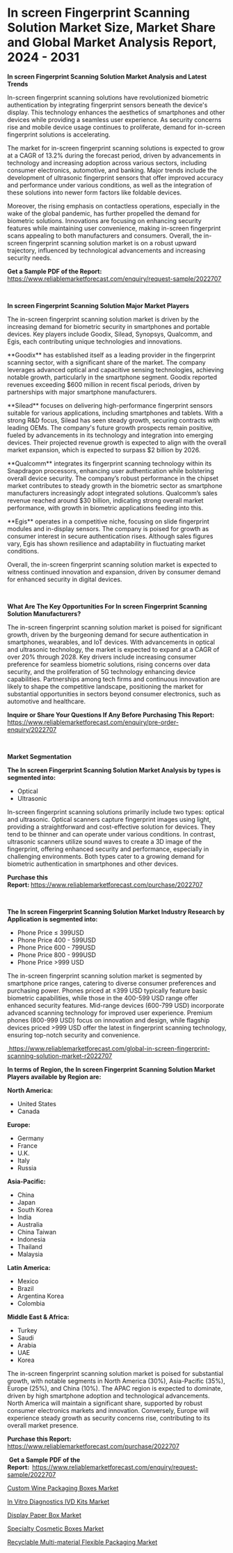 <p><h1>In screen Fingerprint Scanning Solution Market Size, Market Share and Global Market Analysis Report, 2024 - 2031</h1></p><p><strong>In screen Fingerprint Scanning Solution Market Analysis and Latest Trends</strong></p>
<p><p>In-screen fingerprint scanning solutions have revolutionized biometric authentication by integrating fingerprint sensors beneath the device's display. This technology enhances the aesthetics of smartphones and other devices while providing a seamless user experience. As security concerns rise and mobile device usage continues to proliferate, demand for in-screen fingerprint solutions is accelerating.</p><p>The market for in-screen fingerprint scanning solutions is expected to grow at a CAGR of 13.2% during the forecast period, driven by advancements in technology and increasing adoption across various sectors, including consumer electronics, automotive, and banking. Major trends include the development of ultrasonic fingerprint sensors that offer improved accuracy and performance under various conditions, as well as the integration of these solutions into newer form factors like foldable devices.</p><p>Moreover, the rising emphasis on contactless operations, especially in the wake of the global pandemic, has further propelled the demand for biometric solutions. Innovations are focusing on enhancing security features while maintaining user convenience, making in-screen fingerprint scans appealing to both manufacturers and consumers. Overall, the in-screen fingerprint scanning solution market is on a robust upward trajectory, influenced by technological advancements and increasing security needs.</p></p>
<p><strong>Get a Sample PDF of the Report:&nbsp;</strong> <a href="https://www.reliablemarketforecast.com/enquiry/request-sample/2022707?utm_campaign=1567&utm_medium=2&utm_source=Github&utm_content=ia&utm_term=28102024&utm_id=in-screen-fingerprint-scanning-solution">https://www.reliablemarketforecast.com/enquiry/request-sample/2022707</a></p>
<p>&nbsp;</p>
<p><strong>In screen Fingerprint Scanning Solution Major Market Players</strong></p>
<p><p>The in-screen fingerprint scanning solution market is driven by the increasing demand for biometric security in smartphones and portable devices. Key players include Goodix, Silead, Synopsys, Qualcomm, and Egis, each contributing unique technologies and innovations.</p><p>**Goodix** has established itself as a leading provider in the fingerprint scanning sector, with a significant share of the market. The company leverages advanced optical and capacitive sensing technologies, achieving notable growth, particularly in the smartphone segment. Goodix reported revenues exceeding $600 million in recent fiscal periods, driven by partnerships with major smartphone manufacturers.</p><p>**Silead** focuses on delivering high-performance fingerprint sensors suitable for various applications, including smartphones and tablets. With a strong R&D focus, Silead has seen steady growth, securing contracts with leading OEMs. The company's future growth prospects remain positive, fueled by advancements in its technology and integration into emerging devices. Their projected revenue growth is expected to align with the overall market expansion, which is expected to surpass $2 billion by 2026.</p><p>**Qualcomm** integrates its fingerprint scanning technology within its Snapdragon processors, enhancing user authentication while bolstering overall device security. The company’s robust performance in the chipset market contributes to steady growth in the biometric sector as smartphone manufacturers increasingly adopt integrated solutions. Qualcomm’s sales revenue reached around $30 billion, indicating strong overall market performance, with growth in biometric applications feeding into this.</p><p>**Egis** operates in a competitive niche, focusing on slide fingerprint modules and in-display sensors. The company is poised for growth as consumer interest in secure authentication rises. Although sales figures vary, Egis has shown resilience and adaptability in fluctuating market conditions.</p><p>Overall, the in-screen fingerprint scanning solution market is expected to witness continued innovation and expansion, driven by consumer demand for enhanced security in digital devices.</p></p>
<p>&nbsp;</p>
<p><strong>What Are The Key Opportunities For In screen Fingerprint Scanning Solution Manufacturers?</strong></p>
<p><p>The in-screen fingerprint scanning solution market is poised for significant growth, driven by the burgeoning demand for secure authentication in smartphones, wearables, and IoT devices. With advancements in optical and ultrasonic technology, the market is expected to expand at a CAGR of over 20% through 2028. Key drivers include increasing consumer preference for seamless biometric solutions, rising concerns over data security, and the proliferation of 5G technology enhancing device capabilities. Partnerships among tech firms and continuous innovation are likely to shape the competitive landscape, positioning the market for substantial opportunities in sectors beyond consumer electronics, such as automotive and healthcare.</p></p>
<p><strong>Inquire or Share Your Questions If Any Before Purchasing This Report:</strong> <a href="https://www.reliablemarketforecast.com/enquiry/pre-order-enquiry/2022707?utm_campaign=1567&utm_medium=2&utm_source=Github&utm_content=ia&utm_term=28102024&utm_id=in-screen-fingerprint-scanning-solution">https://www.reliablemarketforecast.com/enquiry/pre-order-enquiry/2022707</a></p>
<p>&nbsp;</p>
<p><strong>Market Segmentation</strong></p>
<p><strong>The In screen Fingerprint Scanning Solution Market Analysis by types is segmented into:</strong></p>
<p><ul><li>Optical</li><li>Ultrasonic</li></ul></p>
<p><p>In-screen fingerprint scanning solutions primarily include two types: optical and ultrasonic. Optical scanners capture fingerprint images using light, providing a straightforward and cost-effective solution for devices. They tend to be thinner and can operate under various conditions. In contrast, ultrasonic scanners utilize sound waves to create a 3D image of the fingerprint, offering enhanced security and performance, especially in challenging environments. Both types cater to a growing demand for biometric authentication in smartphones and other devices.</p></p>
<p><strong>Purchase this Report:&nbsp;</strong><a href="https://www.reliablemarketforecast.com/purchase/2022707?utm_campaign=1567&utm_medium=2&utm_source=Github&utm_content=ia&utm_term=28102024&utm_id=in-screen-fingerprint-scanning-solution">https://www.reliablemarketforecast.com/purchase/2022707</a></p>
<p>&nbsp;</p>
<p><strong>The In screen Fingerprint Scanning Solution Market Industry Research by Application is segmented into:</strong></p>
<p><ul><li>Phone Price ≤ 399USD</li><li>Phone Price 400 - 599USD</li><li>Phone Price 600 - 799USD</li><li>Phone Price 800 - 999USD</li><li>Phone Price >999 USD</li></ul></p>
<p><p>The in-screen fingerprint scanning solution market is segmented by smartphone price ranges, catering to diverse consumer preferences and purchasing power. Phones priced at ≤399 USD typically feature basic biometric capabilities, while those in the 400-599 USD range offer enhanced security features. Mid-range devices (600-799 USD) incorporate advanced scanning technology for improved user experience. Premium phones (800-999 USD) focus on innovation and design, while flagship devices priced >999 USD offer the latest in fingerprint scanning technology, ensuring top-notch security and convenience.</p></p>
<p><a href="https://www.reliablemarketforecast.com/global-in-screen-fingerprint-scanning-solution-market-r2022707?utm_campaign=1567&utm_medium=2&utm_source=Github&utm_content=ia&utm_term=28102024&utm_id=in-screen-fingerprint-scanning-solution">&nbsp;https://www.reliablemarketforecast.com/global-in-screen-fingerprint-scanning-solution-market-r2022707</a></p>
<p><strong>In terms of Region, the In screen Fingerprint Scanning Solution Market Players available by Region are:</strong></p>
<p>
    <p> <strong> North America: </strong>
        <ul>
            <li>United States</li>
            <li>Canada</li>
        </ul>
        </p> 
    <p> <strong> Europe: </strong>
        <ul>
            <li>Germany</li>
            <li>France</li>
            <li>U.K.</li>
            <li>Italy</li>
            <li>Russia</li>
        </ul>
        </p> 
    <p> <strong> Asia-Pacific: </strong>
        <ul>
            <li>China</li>
            <li>Japan</li>
            <li>South Korea</li>
            <li>India</li>
            <li>Australia</li>
            <li>China Taiwan</li>
            <li>Indonesia</li>
            <li>Thailand</li>
            <li>Malaysia</li>
        </ul>
        </p> 
    <p> <strong> Latin America: </strong>
        <ul>
            <li>Mexico</li>
            <li>Brazil</li>
            <li>Argentina Korea</li>
            <li>Colombia</li>
        </ul>
        </p> 
    <p> <strong> Middle East & Africa: </strong>
        <ul>
            <li>Turkey</li>
            <li>Saudi</li>
            <li>Arabia</li>
            <li>UAE</li>
            <li>Korea</li>
        </ul>
    </p>
    </p>
<p><p>The in-screen fingerprint scanning solution market is poised for substantial growth, with notable segments in North America (30%), Asia-Pacific (35%), Europe (25%), and China (10%). The APAC region is expected to dominate, driven by high smartphone adoption and technological advancements. North America will maintain a significant share, supported by robust consumer electronics markets and innovation. Conversely, Europe will experience steady growth as security concerns rise, contributing to its overall market presence.</p></p>
<p><strong>Purchase this Report: </strong><a href="https://www.reliablemarketforecast.com/purchase/2022707?utm_campaign=1567&utm_medium=2&utm_source=Github&utm_content=ia&utm_term=28102024&utm_id=in-screen-fingerprint-scanning-solution">https://www.reliablemarketforecast.com/purchase/2022707</a></p>
<p>&nbsp;<strong>Get a Sample PDF of the Report:&nbsp;&nbsp;</strong><a href="https://www.reliablemarketforecast.com/enquiry/request-sample/2022707?utm_campaign=1567&utm_medium=2&utm_source=Github&utm_content=ia&utm_term=28102024&utm_id=in-screen-fingerprint-scanning-solution">https://www.reliablemarketforecast.com/enquiry/request-sample/2022707</a></p>
<p><strong></strong></p>
<p><p><a href="https://www.linkedin.com/pulse/custom-wine-packaging-boxes-market-investigation-industry-clivf?utm_campaign=1567&utm_medium=2&utm_source=Github&utm_content=ia&utm_term=28102024&utm_id=in-screen-fingerprint-scanning-solution">Custom Wine Packaging Boxes Market</a></p><p><a href="https://github.com/NargisHussain75/Market-Research-Report-List-1/blob/main/in-vitro-diagnostics-ivd-kits-market.md?utm_campaign=1567&utm_medium=2&utm_source=Github&utm_content=ia&utm_term=28102024&utm_id=in-screen-fingerprint-scanning-solution">In Vitro Diagnostics IVD Kits Market</a></p><p><a href="https://www.linkedin.com/pulse/strategic-insights-global-display-paper-box-market-trends-qtpmf?utm_campaign=1567&utm_medium=2&utm_source=Github&utm_content=ia&utm_term=28102024&utm_id=in-screen-fingerprint-scanning-solution">Display Paper Box Market</a></p><p><a href="https://www.linkedin.com/pulse/specialty-cosmetic-boxes-market-outlook-forecast-from-2024-vamvf?utm_campaign=1567&utm_medium=2&utm_source=Github&utm_content=ia&utm_term=28102024&utm_id=in-screen-fingerprint-scanning-solution">Specialty Cosmetic Boxes Market</a></p><p><a href="https://www.linkedin.com/pulse/recyclable-multi-material-flexible-packaging-market-size-uybuf?utm_campaign=1567&utm_medium=2&utm_source=Github&utm_content=ia&utm_term=28102024&utm_id=in-screen-fingerprint-scanning-solution">Recyclable Multi-material Flexible Packaging Market</a></p></p>